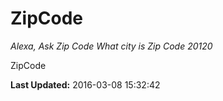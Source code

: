 # ZipCode
*Alexa, Ask Zip Code What city is Zip Code 20120*

ZipCode

**Last Updated:** 2016-03-08 15:32:42